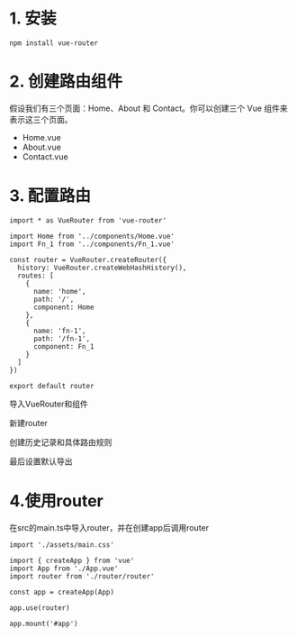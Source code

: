 # 1. 安装

`npm install vue-router`

# 2. 创建路由组件

假设我们有三个页面：Home、About 和 Contact。你可以创建三个 Vue 组件来表示这三个页面。

- Home.vue
- About.vue
- Contact.vue

# 3. 配置路由

```
import * as VueRouter from 'vue-router'

import Home from '../components/Home.vue'
import Fn_1 from '../components/Fn_1.vue'

const router = VueRouter.createRouter({
  history: VueRouter.createWebHashHistory(),
  routes: [
    {
      name: 'home',
      path: '/',
      component: Home
    },
    {
      name: 'fn-1',
      path: '/fn-1',
      component: Fn_1
    }
  ]
})

export default router
```

导入VueRouter和组件

新建router

创建历史记录和具体路由规则

最后设置默认导出

# 4.使用router

在src的main.ts中导入router，并在创建app后调用router

```
import './assets/main.css'

import { createApp } from 'vue'
import App from './App.vue'
import router from './router/router'

const app = createApp(App)

app.use(router)

app.mount('#app')
```
